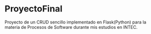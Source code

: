 # ProyectoFinal
Proyecto de un CRUD sencillo implementado en Flask(Python) para la materia de Procesos de Software durante mis estudios en INTEC.
